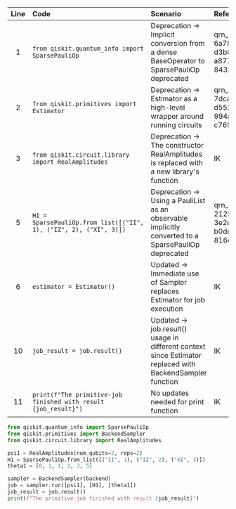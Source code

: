 | Line | Code                                                        | Scenario                                                                                                                      | Reference                                      | Artifact                                                  | Refactoring                                                                 |
| :--: | :-------------------------------------------------------   | :-------                                                                                                                    | :-------                                      | :-------                                                  | :----------                                                               |
| 1    | `from qiskit.quantum_info import SparsePauliOp`           | Deprecation -> Implicit conversion from a dense BaseOperator to SparsePauliOp deprecated                                   | qrn_notax_ddbb-6a782250-d3b0-4afa-a877-8432d57d59aa | qiskit.quantum_info                                      | `from qiskit.quantum_info import SparsePauliOp`                        |
| 2    | `from qiskit.primitives import Estimator`                  | Deprecation -> Estimator as a high-level wrapper around running circuits          | qrn_notax_ddbb-7dcaf104-d552-4d87-994a-c7691846d9a9 | qiskit.primitives                                         | `from qiskit.primitives import BackendSampler`                          |
| 3    | `from qiskit.circuit.library import RealAmplitudes`       | Deprecation -> The constructor RealAmplitudes is replaced with a new library's function                                  | IK                                            | qiskit.circuit.library                                    | `from qiskit.circuit.library import RealAmplitudes`                     |
| 5    | `H1 = SparsePauliOp.from_list([("II", 1), ("IZ", 2), ("XI", 3)])` | Deprecation -> Using a PauliList as an observable implicitly converted to a SparsePauliOp deprecated | qrn_notax_ddbb-2125b2ad-3e2e-494b-b0de-816d0703f19c | SparsePauliOp                                            | `H1 = SparsePauliOp.from_list([("II", 1), ("IZ", 2), ("XI", 3)])`             |
| 6    | `estimator = Estimator()`                                  | Updated -> Immediate use of Sampler replaces Estimator for job execution                                                   | IK                                            | Estimator                                                 | `estimator = BackendSampler(backend)`                                   |
| 10   | `job_result = job.result()`                               | Updated -> job.result() usage in different context since Estimator replaced with BackendSampler function                  | IK                                            | job                                                      | `job_result = job.result()`                                               |
| 11   | `print(f"The primitive-job finished with result {job_result}")` | No updates needed for print function                                                                                       | IK                                            | result                                                   | `print(f"The primitive-job finished with result {job_result}")`        |

```python
from qiskit.quantum_info import SparsePauliOp
from qiskit.primitives import BackendSampler
from qiskit.circuit.library import RealAmplitudes

psi1 = RealAmplitudes(num_qubits=2, reps=2)
H1 = SparsePauliOp.from_list([("II", 1), ("IZ", 2), ("XI", 3)])
theta1 = [0, 1, 1, 2, 3, 5]

sampler = BackendSampler(backend)
job = sampler.run([psi1], [H1], [theta1])
job_result = job.result()
print(f"The primitive-job finished with result {job_result}")
```